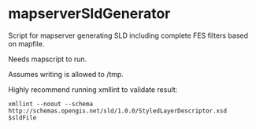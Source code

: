 mapserverSldGenerator
=====================

Script for mapserver generating SLD including complete FES filters based on mapfile.

Needs mapscript to run.

Assumes writing is allowed to /tmp.

Highly recommend running xmllint to validate result:

	xmllint --noout --schema http://schemas.opengis.net/sld/1.0.0/StyledLayerDescriptor.xsd $sldFile
